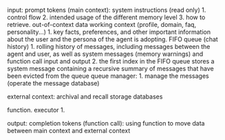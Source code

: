

input: prompt tokens (main context):
	system instructions (read only)
		1. control flow
		2. intended usage of the different memory level
		3. how to retrieve. out-of-context data
	working context (profile, domain, faq, personality...)
		1. key facts, preferences, and other important information about the user and the persona of the agent is adopting.
	FIFO queue (chat history)
		1. rolling history of messages, including messages between the agent and user, as well as system messages (memory warnings) and function call input and output
		2. the first index in the FIFO queue stores a system message containing a recursive summary of messages that have been evicted from the queue
queue manager:
	1. manage the messages (operate the message database)

external context:
		archival and recall storage databases

function. executor
	1. 

output: completion tokens (function call):
	using function to move data between main context and external context


